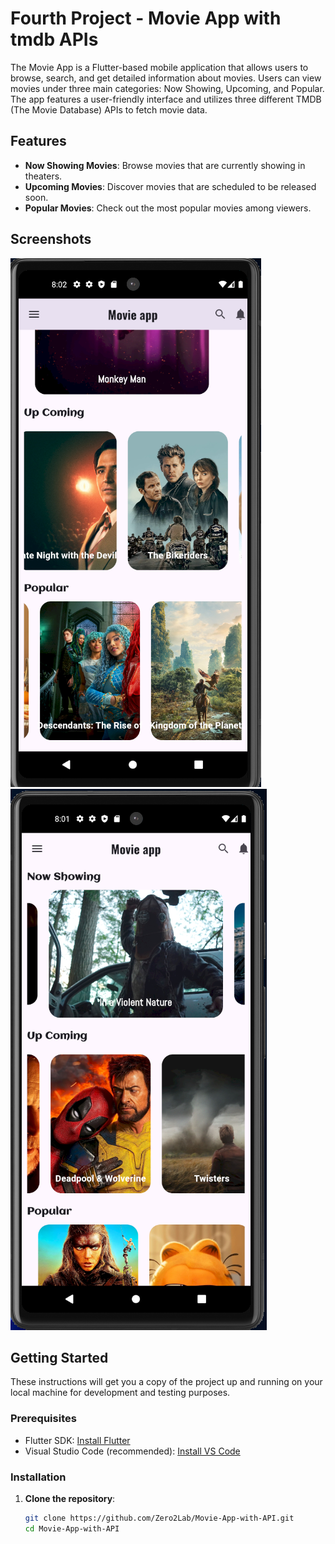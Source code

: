 # Fourth Project - Movie App with tmdb APIs

The Movie App is a Flutter-based mobile application that allows users to browse, search, and get detailed information about movies. Users can view movies under three main categories: Now Showing, Upcoming, and Popular. The app features a user-friendly interface and utilizes three different TMDB (The Movie Database) APIs to fetch movie data.

## Features

- **Now Showing Movies**: Browse movies that are currently showing in theaters.
- **Upcoming Movies**: Discover movies that are scheduled to be released soon.
- **Popular Movies**: Check out the most popular movies among viewers.


## Screenshots

![Now Showing](screenshots/sh_1.png)
![Upcoming Movies](screenshots/sh_2.png)

## Getting Started

These instructions will get you a copy of the project up and running on your local machine for development and testing purposes.

### Prerequisites

- Flutter SDK: [Install Flutter](https://flutter.dev/docs/get-started/install)
- Visual Studio Code (recommended): [Install VS Code](https://code.visualstudio.com/)

### Installation

1. **Clone the repository**:
   ```bash
   git clone https://github.com/Zero2Lab/Movie-App-with-API.git
   cd Movie-App-with-API
